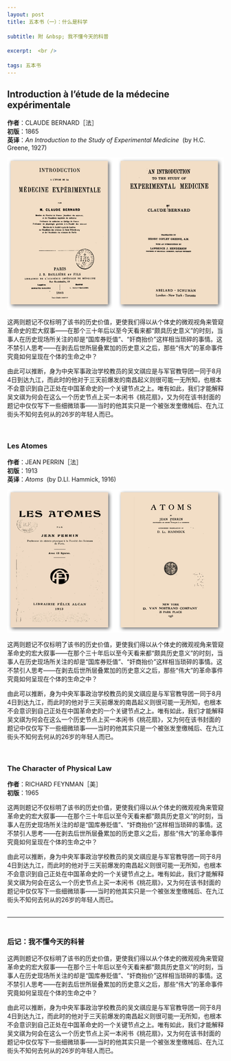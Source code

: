```yaml
---
layout: post
title: 五本书（一）：什么是科学

subtitle: 附 &nbsp; 我不懂今天的科普

excerpt:  <br />

tags: 五本书
---
```


## Introduction à l’étude de la médecine expérimentale

**作者**：CLAUDE BERNARD［法］<br/>
**初版**：1865 <br/>
**英译**：_An Introduction to the Study of Experimental Medicine_ &nbsp;(by H.C. Greene, 1927)

![Bernard](/assets/img/book/bernard2.png)

这两则题记不仅标明了该书的历史价值，更使我们得以从个体史的微观视角来管窥革命史的宏大叙事——在那个三十年后以至今天看来都“颇具历史意义”的时刻，当事人在历史现场所关注的却是“国库券贬值”、“奸商抬价”这样相当琐碎的事情。这不禁引人思考——在剥去后世所层叠累加的历史意义之后，那些“伟大”的革命事件究竟如何呈现在个体的生命之中？

由此可以推断，身为中央军事政治学校教员的吴文祺应是与军官教导团一同于8月4日到达九江，而此时的他对于三天前爆发的南昌起义则很可能一无所知，也根本不会意识到自己正处在中国革命史的一个关键节点之上。唯有如此，我们才能解释吴文祺为何会在这么一个历史节点上买一本闲书《桃花扇》，又为何在该书封面的题记中仅仅写下一些细微琐事——当时的他其实只是一个被张发奎缴械后、在九江街头不知何去何从的26岁的年轻人而已。

<br/>

### **Les Atomes**

**作者**：JEAN PERRIN［法］<br/>
**初版**：1913 <br/>
**英译**：_Atoms_ &nbsp;(by D.Ll. Hammick, 1916)

![Perrin](/assets/img/book/perrin2.png)

这两则题记不仅标明了该书的历史价值，更使我们得以从个体史的微观视角来管窥革命史的宏大叙事——在那个三十年后以至今天看来都“颇具历史意义”的时刻，当事人在历史现场所关注的却是“国库券贬值”、“奸商抬价”这样相当琐碎的事情。这不禁引人思考——在剥去后世所层叠累加的历史意义之后，那些“伟大”的革命事件究竟如何呈现在个体的生命之中？

由此可以推断，身为中央军事政治学校教员的吴文祺应是与军官教导团一同于8月4日到达九江，而此时的他对于三天前爆发的南昌起义则很可能一无所知，也根本不会意识到自己正处在中国革命史的一个关键节点之上。唯有如此，我们才能解释吴文祺为何会在这么一个历史节点上买一本闲书《桃花扇》，又为何在该书封面的题记中仅仅写下一些细微琐事——当时的他其实只是一个被张发奎缴械后、在九江街头不知何去何从的26岁的年轻人而已。

<br/>

### **The Character of Physical Law**

**作者**：RICHARD FEYNMAN［美］<br/>
**初版**：1965 <br/>

这两则题记不仅标明了该书的历史价值，更使我们得以从个体史的微观视角来管窥革命史的宏大叙事——在那个三十年后以至今天看来都“颇具历史意义”的时刻，当事人在历史现场所关注的却是“国库券贬值”、“奸商抬价”这样相当琐碎的事情。这不禁引人思考——在剥去后世所层叠累加的历史意义之后，那些“伟大”的革命事件究竟如何呈现在个体的生命之中？

由此可以推断，身为中央军事政治学校教员的吴文祺应是与军官教导团一同于8月4日到达九江，而此时的他对于三天前爆发的南昌起义则很可能一无所知，也根本不会意识到自己正处在中国革命史的一个关键节点之上。唯有如此，我们才能解释吴文祺为何会在这么一个历史节点上买一本闲书《桃花扇》，又为何在该书封面的题记中仅仅写下一些细微琐事——当时的他其实只是一个被张发奎缴械后、在九江街头不知何去何从的26岁的年轻人而已。
<br/><br/>

----

### <br/>**后记：我不懂今天的科普**

这两则题记不仅标明了该书的历史价值，更使我们得以从个体史的微观视角来管窥革命史的宏大叙事——在那个三十年后以至今天看来都“颇具历史意义”的时刻，当事人在历史现场所关注的却是“国库券贬值”、“奸商抬价”这样相当琐碎的事情。这不禁引人思考——在剥去后世所层叠累加的历史意义之后，那些“伟大”的革命事件究竟如何呈现在个体的生命之中？

由此可以推断，身为中央军事政治学校教员的吴文祺应是与军官教导团一同于8月4日到达九江，而此时的他对于三天前爆发的南昌起义则很可能一无所知，也根本不会意识到自己正处在中国革命史的一个关键节点之上。唯有如此，我们才能解释吴文祺为何会在这么一个历史节点上买一本闲书《桃花扇》，又为何在该书封面的题记中仅仅写下一些细微琐事——当时的他其实只是一个被张发奎缴械后、在九江街头不知何去何从的26岁的年轻人而已。

<br />
